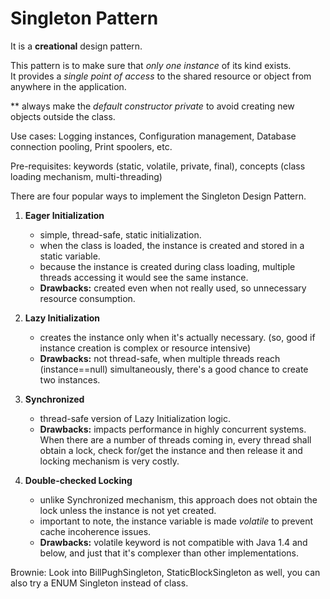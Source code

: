 # Singleton Pattern

It is a **creational** design pattern. <br>

This pattern is to make sure that _only one instance_ of its kind exists. <br>
It provides a _single point of access_ to the shared resource or object from anywhere in the application.<br>

** always make the _default constructor private_ to avoid creating new objects outside the class.<br>

Use cases: Logging instances, Configuration management, Database connection pooling, Print spoolers, etc.<br>

Pre-requisites: keywords (static, volatile, private, final), concepts (class loading mechanism, multi-threading) <br>

There are four popular ways to implement the Singleton Design Pattern.<br>

1. **Eager Initialization**
   - simple, thread-safe, static initialization.
   - when the class is loaded, the instance is created and stored in a static variable.
   - because the instance is created during class loading, multiple threads accessing it would see the same instance.
   - **Drawbacks:** created even when not really used, so unnecessary resource consumption.
    
2. **Lazy Initialization**
   - creates the instance only when it's actually necessary. (so, good if instance creation is complex or resource intensive)
   - **Drawbacks:** not thread-safe, when multiple threads reach (instance==null) simultaneously, there's a good chance to create two instances.

3. **Synchronized** 
   - thread-safe version of Lazy Initialization logic.
   - **Drawbacks:** impacts performance in highly concurrent systems. When there are a number of threads coming in, 
     every thread shall obtain a lock, check for/get the instance and then release it and locking mechanism is very costly.

4. **Double-checked Locking** 
   - unlike Synchronized mechanism, this approach does not obtain the lock unless the instance is not yet created. 
   - important to note, the instance variable is made _volatile_ to prevent cache incoherence issues.
   - **Drawbacks:** volatile keyword is not compatible with Java 1.4 and below, and just that it's complexer than other implementations.
   

Brownie: Look into BillPughSingleton, StaticBlockSingleton as well, you can also try a ENUM Singleton instead of class. 



